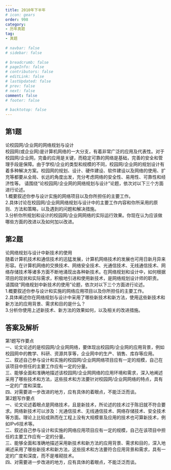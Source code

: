 ```yaml
---  
title: 2010年下半年  
# icon: gears  
order: 998  
category:  
- 历年真题  
tag:  
- 真题  
  
# navbar: false  
# sidebar: false  
  
# breadcrumb: false  
# pageInfo: false  
# contributors: false  
# editLink: false  
# lastUpdated: false  
# prev: false  
# next: false  
comment: false  
# footer: false  
  
# backtotop: false  
---  
```

## 第1题 ##

论校园网/企业网的网络规划与设计  
校园网(或企业网)是计算机网络的一大分支，有着非常广泛的应用及代表性。对于校园网/企业网，完备的应用是关键，而稳定可靠的网络是基础，完善的安全和管理手段是保障。由于学校/企业的类型和规模的不同，校园网/企业网的规划设计有着多种解决方案。校园网的规划、设计、硬件建设、软件建设以及网络的使用、扩充等都要从全局、长远的角度出发，充分考虑网络的安全性、易用性、可靠性和经济性等。 请围绕“论校园网/企业网的网络规划与设计”论题，依次对以下三个方面进行论述。  
1.概要叙述你参与设计实施的网络项目以及你所担任的主要工作。  
2.具体讨论在校园网/企业网网络规划与设计中的主要工作内容和你所采用的原则、方法和策略，以及遇到的问题和解决措施。  
3.分析你所规划和设计的校园网/企业网网络的实际运行效果。你现在认为应该做哪些方面的改进以及如何加以改进。  


## 第2题 ##

论网络规划与设计中新技术的使用  
随着计算机技术和通信技术的迅猛发展，计算机网络技术的发展也可用日新月异来形容。在计算机网络的交换技术、网络安全技术、光通信技术、无线通信技术、网络存储技术等诸多方面不断地涌现出各种新技术。在网络规划和设计中，如何根据项目的现状和实际需求，积极地引进和使用新技术，是网络规划设计师的职责。 请围绕“网络规划中新技术的使用”论题，依次对以下三个方面进行论述。  
1.概要叙述你参与设计和实施的网络应用项目以及你所担任的主要工作。  
2.具体阐述你在网络规划与设计中采用了哪些新技术和新方法，使用这些新技术和新方法的应用背景、需求和目的是什么？  
3.分析你使用上述新技术、新方法的效果如何，以及相关的改进措施。  
  


## 答案及解析 ##

  

第1题写作要点  
一、论文论述的是校园网/企业网网络，要体现出校园网/企业网的应用背景，例如校园网中的教学、科研、资源共享等，企业网中的生产、销售、库存等应用。  
二、叙述自己参与设计和实施的校园网/企业网网络项目应有一定的规模，自己在该项目中担任的主要工作应有一定的分量。  
三、能够全面和准确地描述该校园网/企业网网络的应用环境和需求，深入地阐述采用了哪些技术和方法，这些技术和方法要针对校园网/企业网网络的特点，具有一定的广度和深度。  
四、对需要进一步改进的地方，应有具体的着眼点，不能泛泛而谈。  
第2题写作要点  
一、论文论述着眼点是网络技术，且是新技术，所论述的技术过于陈旧就不符合要求。网络新技术可以涉及：光通信技术、无线通信技术、网络存储技术、安全技术等方面。理论上比较成熟而在工程上没有大规模普及应用的技术也可算新技术，例如IPv6技术等。  
二、叙述自己参与设计和实施的网络应用项目应有一定的规模，自己在该项目中担任的主要工作应有一定的分量。  
三、能够全面和准确地描述采用新技术和新方法的应用背景、需求和目的，深入地阐述采用了哪些新技术和新方法，这些技术和方法要符合应用背景和需求，具有一定的广度和深度，而不是堆砌技术。  
四、对需要进一步改进的地方，应有具体的着眼点，不能泛泛而谈。  

